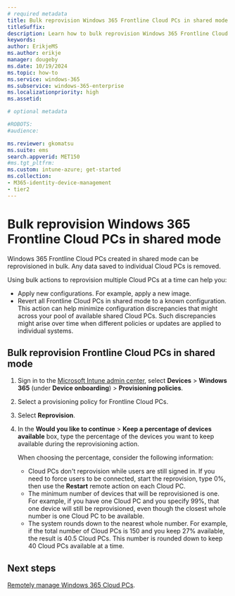 ```yaml
---
# required metadata
title: Bulk reprovision Windows 365 Frontline Cloud PCs in shared mode
titleSuffix:
description: Learn how to bulk reprovision Windows 365 Frontline Cloud PCs in shared mode
keywords:
author: ErikjeMS  
ms.author: erikje
manager: dougeby
ms.date: 10/19/2024
ms.topic: how-to
ms.service: windows-365
ms.subservice: windows-365-enterprise
ms.localizationpriority: high
ms.assetid: 

# optional metadata

#ROBOTS:
#audience:

ms.reviewer: gkomatsu
ms.suite: ems
search.appverid: MET150
#ms.tgt_pltfrm:
ms.custom: intune-azure; get-started
ms.collection:
- M365-identity-device-management
- tier2
---
```


# Bulk reprovision Windows 365 Frontline Cloud PCs in shared mode

Windows 365 Frontline Cloud PCs created in shared mode can be reprovisioned in bulk. Any data saved to individual Cloud PCs is removed.

Using bulk actions to reprovision multiple Cloud PCs at a time can help you:

- Apply new configurations. For example, apply a new image.
- Revert all Frontline Cloud PCs in shared mode to a known configuration. This action can help minimize configuration discrepancies that might across your pool of available shared Cloud PCs. Such discrepancies might arise over time when different policies or updates are applied to individual systems.

## Bulk reprovision Frontline Cloud PCs in shared mode

1. Sign in to the [Microsoft Intune admin center](https://go.microsoft.com/fwlink/?linkid=2109431), select **Devices** > **Windows 365** (under **Device onboarding**) > **Provisioning policies**.
2. Select a provisioning policy for Frontline Cloud PCs.
3. Select **Reprovision**.
4. In the **Would you like to continue** > **Keep a percentage of devices available** box, type the percentage of the devices you want to keep available during the reprovisioning action.

    When choosing the percentage, consider the following information:
      - Cloud PCs don't reprovision while users are still signed in. If you need to force users to be connected, start the reprovision, type 0%, then use the **Restart** remote action on each Cloud PC.
      - The minimum number of devices that will be reprovisioned is one. For example, if you have one Cloud PC and you specify 99%, that one device will still be reprovisioned, even though the closest whole number is one Cloud PC to be available.
      - The system rounds down to the nearest whole number. For example, if the total number of Cloud PCs is 150 and you keep 27% available, the result is 40.5 Cloud PCs. This number is rounded down to keep 40 Cloud PCs available at a time.

<!-- ########################## -->
## Next steps

[Remotely manage Windows 365 Cloud PCs](remotely-manage-cloud-pc.md).
